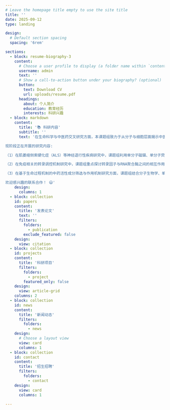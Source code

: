 ```yaml
---
# Leave the homepage title empty to use the site title
title: ''
date: 2025-09-12
type: landing

design:
  # Default section spacing
  spacing: '6rem'

sections:
  - block: resume-biography-3
    content:
      # Choose a user profile to display (a folder name within `content/authors/`)
      username: admin
      text: ''
      # Show a call-to-action button under your biography? (optional)
      button:
        text: Download CV
        url: uploads/resume.pdf
      headings:
        about: 个人简介
        education: 教育经历
        interests: 科研兴趣
  - block: markdown
    content:
      title: '📚 科研内容'
      subtitle: ''
      text: '在生命科学与中医药交叉研究方面，本课题组致力于从分子与细胞层面揭示中医药活性成分作用的科学基础。我们结合单分子生物物理学、分子动力学模拟和细胞成像技术，系统研究中药活性分子与关键生命过程（如基因转录调控、氧化应激反应及蛋白质稳态）的相互作用机制。通过解析中药有效成分对转录因子、RNA聚合酶及相关信号通路的调控效应，探索其在细胞稳态维持、应激响应及抗炎、抗氧化等方面的作用规律。此外，课题组还关注中药复方及天然产物在调节细胞能量代谢与基因表达网络中的分子机制，力求以定量化、生物物理化的研究手段为中医药的现代化与精准化提供基础科学支撑。

现阶段正在开展的研究内容:

（1）在肌萎缩侧索硬化症（ALS）等神经退行性疾病研究中，课题组利用单分子磁镊、单分子荧光成像及冷冻电镜等多尺度技术，解析RNA聚合酶及相关调控因子在病理条件下的结构动态变化，揭示异常转录调控在神经元损伤与细胞稳态失衡中的作用机制，为理解ALS等疾病的分子病理提供新的视角。

（2）在免疫相关的转录调控机制研究中，课题组重点探讨转录因子与RNA聚合酶之间的相互作用如何调节细胞在应激与炎症条件下的基因表达网络。通过单分子水平的动力学测量与细胞水平的功能分析，解析免疫信号通路中关键转录因子的动态调控模式，揭示免疫应答过程中基因转录精确调控的分子基础。

（3）在基于生命过程机制的中药活性成分筛选与作用机制研究方面，课题组结合分子生物学、单分子生物物理学与系统药理学方法，建立以生命过程关键事件（如转录起始、应激响应、氧化还原平衡）为导向的中药成分筛选策略。通过解析天然产物对RNA聚合酶及其调控因子的作用机制，探索中药活性分子在维持细胞稳态、抗氧化与抗炎反应中的分子基础，为中医药现代化和精准药物研发提供科学依据。

欢迎感兴趣的联系合作！ 😃'
    design:
      columns: 1
  - block: collection
    id: papers
    content:
      title: '发表论文'
      text: ''
      filters:
        folders:
          - publication
        exclude_featured: false
    design:
      view: citation
  - block: collection
    id: projects
    content:
      title: '科研项目'
      filters:
        folders:
          - project
        featured_only: false
    design:
      view: article-grid
    columns: 2
  - block: collection
    id: news
    content:
      title: '新闻动态'
      filters:
        folders:
          - news
    design:
      # Choose a layout view
      view: card
      columns: 1
  - block: collection
    id: contact
    content:
      title: '招生招聘'
      filters:
        folders:
          - contact
    design:
      view: card
      columns: 1
  
---
```

